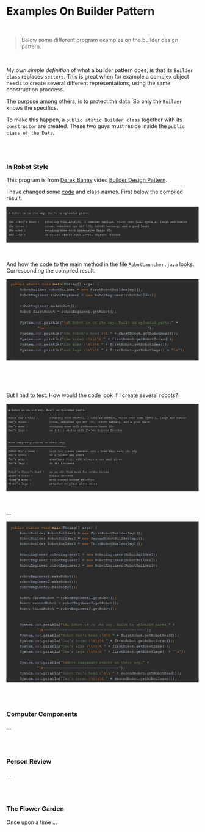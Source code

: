 # Examples On Builder Pattern

<br>

> Below some different program examples on the builder design pattern. 

<br>

My own *simple definition* of what a builder pattern does, is that its `Builder class` replaces `setters`. This is great when for example a complex object needs to create several different representations, using the same construction proccess. 

The purpose among others, is to protect the data. So only the `Builder` knows the specifics.   

To make this happen, a `public static Builder class` together with its `constructor` are created. These two guys must reside inside the `public class of the Data`.   

<br>
<br>


### In Robot Style

This program is from [Derek Banas](https://www.youtube.com/user/derekbanas) video [Builder Design Pattern](https://www.youtube.com/watch?v=9XnsOpjclUg). 

I have changed some [code](https://github.com/evajavadev/ExamplesOnBuilderPattern/tree/master/InRobotStyle) and class names. First below the compiled result.     

![promt on a robot](/images/aRobotOnWay.jpg) 

<br>

And how the code to the main method in the file `RobotLauncher.java` looks. Corresponding the compiled result.

![promt on robot code](/images/soutFirstRobotBuilderImpl.jpg) 

<br>
<br>
<br>

But I had to test. How would the code look if I create several robots?

![promt on robots](/images/RobotsOnWay.jpg)

<br>

...

![promt on robots' code](/images/soutRobotsOnWay.jpg)

<br>
<br>


### Computer Components

...

<br>
<br>


### Person Review

...

<br>
<br>


### The Flower Garden

Once upon a time ...
